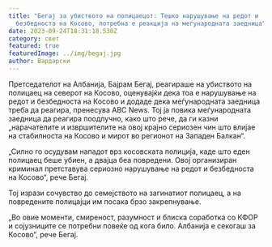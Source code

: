 ```yaml
---
title: "Бегај за убиството на полицаецот: Тешко нарушување на редот и
  безбедноста на Косово, потребна е реакција на меѓународната заедница"
date: 2023-09-24T18:31:18.530Z
category: свет
featured: true
featuredImage: ../img/begaj.jpg
author: Вардарски
---
```

Претседателот на Албанија, Бајрам Бегај, реагираше на убиството на полицаец на северот на Косово, оценувајќи дека тоа е нарушување на редот и безбедноста на Косово и додаде дека меѓународната заедница треба да реагира, пренесува ABC News.
Тој ја повика меѓународната заедница да реагира поодлучно, како што рече, да ги казни „нарачателите и извршителите на овој крајно сериозен чин што влијае на стабилноста на Косово и мирот во регионот на Западен Балкан“.

„Силно го осудувам нападот врз косовската полиција, каде што еден полицаец беше убиен, а двајца беа повредени. Овој организиран криминал претставува сериозно нарушување на редот и безбедноста на Косово“, рече Бегај.

Тој изрази сочувство до семејството на загинатиот полицаец, а на повредените полицајци им посака брзо закрепнување.

„Во овие моменти, смиреност, разумност и блиска соработка со КФОР и сојузниците се потребни повеќе од кога било. Албанија е секогаш за Косово“, рече Бегај.